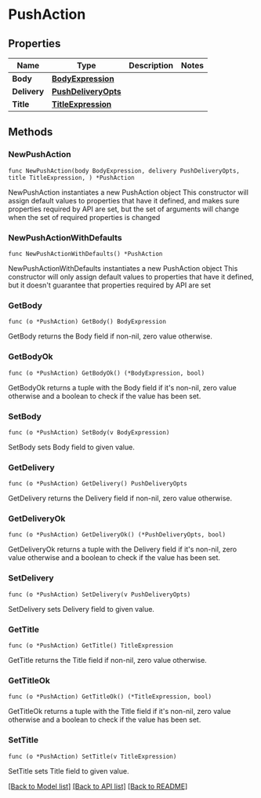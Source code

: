 # PushAction

## Properties

Name | Type | Description | Notes
------------ | ------------- | ------------- | -------------
**Body** | [**BodyExpression**](BodyExpression.md) |  | 
**Delivery** | [**PushDeliveryOpts**](PushDeliveryOpts.md) |  | 
**Title** | [**TitleExpression**](TitleExpression.md) |  | 

## Methods

### NewPushAction

`func NewPushAction(body BodyExpression, delivery PushDeliveryOpts, title TitleExpression, ) *PushAction`

NewPushAction instantiates a new PushAction object
This constructor will assign default values to properties that have it defined,
and makes sure properties required by API are set, but the set of arguments
will change when the set of required properties is changed

### NewPushActionWithDefaults

`func NewPushActionWithDefaults() *PushAction`

NewPushActionWithDefaults instantiates a new PushAction object
This constructor will only assign default values to properties that have it defined,
but it doesn't guarantee that properties required by API are set

### GetBody

`func (o *PushAction) GetBody() BodyExpression`

GetBody returns the Body field if non-nil, zero value otherwise.

### GetBodyOk

`func (o *PushAction) GetBodyOk() (*BodyExpression, bool)`

GetBodyOk returns a tuple with the Body field if it's non-nil, zero value otherwise
and a boolean to check if the value has been set.

### SetBody

`func (o *PushAction) SetBody(v BodyExpression)`

SetBody sets Body field to given value.


### GetDelivery

`func (o *PushAction) GetDelivery() PushDeliveryOpts`

GetDelivery returns the Delivery field if non-nil, zero value otherwise.

### GetDeliveryOk

`func (o *PushAction) GetDeliveryOk() (*PushDeliveryOpts, bool)`

GetDeliveryOk returns a tuple with the Delivery field if it's non-nil, zero value otherwise
and a boolean to check if the value has been set.

### SetDelivery

`func (o *PushAction) SetDelivery(v PushDeliveryOpts)`

SetDelivery sets Delivery field to given value.


### GetTitle

`func (o *PushAction) GetTitle() TitleExpression`

GetTitle returns the Title field if non-nil, zero value otherwise.

### GetTitleOk

`func (o *PushAction) GetTitleOk() (*TitleExpression, bool)`

GetTitleOk returns a tuple with the Title field if it's non-nil, zero value otherwise
and a boolean to check if the value has been set.

### SetTitle

`func (o *PushAction) SetTitle(v TitleExpression)`

SetTitle sets Title field to given value.



[[Back to Model list]](../README.md#documentation-for-models) [[Back to API list]](../README.md#documentation-for-api-endpoints) [[Back to README]](../README.md)


